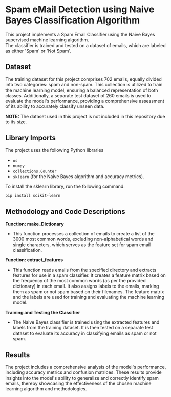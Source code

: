 # Spam eMail Detection using Naive Bayes Classification Algorithm

This project implements a Spam Email Classifier using the Naive Bayes supervised machine learning algorithm. <br>
The classifier is trained and tested on a dataset of emails, which are labeled as either 'Spam' or 'Not Spam'.


## Dataset
The training dataset for this project comprises 702 emails, equally divided into two categories: spam and non-spam. This collection is utilized to train the machine learning model, ensuring a balanced representation of both classes. Additionally, a separate test dataset of 260 emails is used to evaluate the model's performance, providing a comprehensive assessment of its ability to accurately classify unseen data.

**NOTE:** The dataset used in this project is not included in this repository due to its size.


## Library Imports
The project uses the following Python libraries

- `os`
- `numpy`
- `collections.Counter`
- `sklearn` (for the Naive Bayes algorithm and accuracy metrics).

To install the sklearn library, run the following command:
```bash
pip install scikit-learn
```


## Methodology and Code Descriptions

**Function: make_Dictionary**

- This function processes a collection of emails to create a list of the 3000 most common words, excluding non-alphabetical words and single characters, which serves as the feature set for spam email classification.

**Function: extract_features**

- This function reads emails from the specified directory and extracts features for use in a spam classifier. It creates a feature matrix based on the frequency of the most common words (as per the provided dictionary) in each email. It also assigns labels to the emails, marking them as spam or not spam based on their filenames. The feature matrix and the labels are used for training and evaluating the machine learning model.

**Training and Testing the Classifier**

- The Naive Bayes classifier is trained using the extracted features and labels from the training dataset. It is then tested on a separate test dataset to evaluate its accuracy in classifying emails as spam or not spam.


## Results
The project includes a comprehensive analysis of the model's performance, including accuracy metrics and confusion matrices. These results provide insights into the model's ability to generalize and correctly identify spam emails, thereby showcasing the effectiveness of the chosen machine learning algorithm and methodologies.
